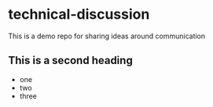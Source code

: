 # technical-discussion
This is a demo repo for sharing ideas around communication

## This is a second heading

* one
* two
* three

